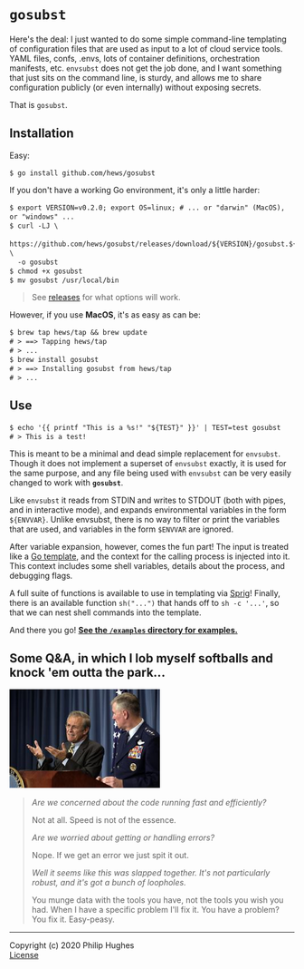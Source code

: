 # `gosubst`

Here's the deal: I just wanted to do some simple command-line templating of configuration files that are used as input to a lot of cloud service tools. YAML files, confs, .envs, lots of container definitions, orchestration manifests, etc. `envsubst` does not get the job done, and I want something that just sits on the command line, is sturdy, and allows me to share configuration publicly (or even internally) without exposing secrets.

That is `gosubst`.

## Installation

Easy:

```
$ go install github.com/hews/gosubst
```

If you don't have a working Go environment, it's only a little harder:

```
$ export VERSION=v0.2.0; export OS=linux; # ... or "darwin" (MacOS), or "windows" ...
$ curl -LJ \
  https://github.com/hews/gosubst/releases/download/${VERSION}/gosubst.${OS} \
  -o gosubst
$ chmod +x gosubst
$ mv gosubst /usr/local/bin
```

> See [releases](https://github.com/hews/gosubst/releases) for what options will work.

However, if you use **MacOS**, it's as easy as can be:

```
$ brew tap hews/tap && brew update
# > ==> Tapping hews/tap
# > ...
$ brew install gosubst
# > ==> Installing gosubst from hews/tap
# > ...
```

## Use

```
$ echo '{{ printf "This is a %s!" "${TEST}" }}' | TEST=test gosubst
# > This is a test!
```

This is meant to be a minimal and dead simple replacement for `envsubst`. Though it does not implement a superset of `envsubst` exactly, it is used for the same purpose, and any file being used with `envsubst` can be very easily changed to work with **`gosubst`**.

Like `envsubst` it reads from STDIN and writes to STDOUT (both with pipes, and in interactive mode), and expands environmental variables in the form `${ENVVAR}`. Unlike envsubst, there is no way to filter or print the variables that are used, and variables in the form `$ENVVAR` are ignored.

After variable expansion, however, comes the fun part! The input is treated like a [Go template][gotemplates], and the context for the calling process is injected into it. This context includes some shell variables, details about the process, and debugging flags.

A full suite of functions is available to use in templating via [Sprig][sprig]! Finally, there is an available function `sh("...")` that hands off to `sh -c '...'`, so that we can nest shell commands into the template.

And there you go! **[See the `/examples` directory for examples.](examples)**

<!-- TODO: move to documentation.

### Ok, but really, how do I use it?

Yeah so, it's [`envsubst`][envsubst] but uses [Go templates][gotemplates]. Read about those!

In addition to doing vanilla Go template rendering, the things to know are:

-  The top-level context indcludes two values: `Proc` and `Debug`; `Proc` contains details about the process and shell that initiated the command, and `Debug` identifies if the --debug command line option was passed.
-  We actually expand env vars in the text _BEFORE_ we template it. This means we can use `"value: ${SECRET_VAR}"` just like always. Be careful though when mixing this with Go templating: remember we expand these first!
-  The template loads [Sprig functions][sprig] for fun and profit. See `--version` for information on the version of Sprig used.
-  An extra, very important but possibly world-destroying, function is also added called `sh()`, that in essence spawns a sub-process that runs the given string with `/bin/sh` (assuming a *nix system).

-->

## Some Q&A, in which I lob myself softballs and knock 'em outta the park...

![Donald Rumsfeld, self-satisfied, speaks to a group of people as if they were fools, his soul drenched in blood.](rummy.jpg)

> _Are we concerned about the code running fast and efficiently?_
>
> Not at all. Speed is not of the essence.
>
> _Are we worried about getting or handling errors?_
>
> Nope. If we get an error we just spit it out. 
>
> _Well it seems like this was slapped together. It's not particularly robust, and it's got a bunch of loopholes._
>
> You munge data with the tools you have, not the tools you wish you had. When I have a specific problem I'll fix it. You have a problem? You fix it. Easy-peasy.

---

Copyright (c) 2020 Philip Hughes   
[License](LICENSE.md)

<!-- LINKS -->

[envsubst]:    https://www.gnu.org/software/gettext/manual/html_node/envsubst-Invocation.html
[gotemplates]: https://golang.org/pkg/text/template/
[envvars]:     https://www.gnu.org/software/bash/manual/html_node/Environment.html
[sprig]:       https://github.com/Masterminds/sprig
